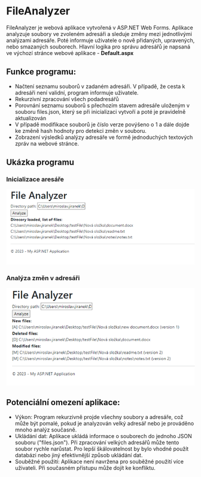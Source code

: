 # FileAnalyzer

FileAnalyzer je webová aplikace vytvořená v ASP.NET Web Forms. Aplikace analyzuje soubory ve zvoleném adresáři a sleduje změny mezi jednotlivými analýzami adresáře. Poté informuje uživatele o nově přidaných, upravených, nebo smazaných souborech. Hlavní logika pro správu adresářů je napsaná ve výchozí stránce webové aplikace - **Default.aspx**

## Funkce programu:

* Načtení seznamu souborů v zadaném adresáři. V případě, že cesta k adresáři není validní, program informuje uživatele.
* Rekurzivní zpracování všech podadresářů
* Porovnání seznamu souborů s přechozím stavem adresáře uloženým v souboru files.json, který se při inicializaci vytvoří a poté je pravidelně aktualizován
* V případě modifikace souborů je číslo verze povýšeno o 1 a dále dojde ke změně hash hodnoty pro detekci změn v souboru.
* Zobrazení výsledků analýzy adresáře ve formě jednoduchých textových zpráv na webové stránce.

## Ukázka programu

### Inicializace aresáře
![Inicializace adresáře](./FileAnalyzer/README/init.PNG)

### Analýza změn v adresáři
![Analýza změn](./FileAnalyzer/README/runtime.PNG)

## Potenciální omezení aplikace:

* Výkon: Program rekurzivně projde všechny soubory a adresáře, což může být pomalé, pokud je analyzován velký adresář nebo je prováděno mnoho analýz současně.
* Ukládání dat: Aplikace ukládá informace o souborech do jednoho JSON souboru ("files.json"). Při zpracování velkých adresářů může tento soubor rychle narůstat. Pro lepší škálovatelnost by bylo vhodné použít databázi nebo jiný efektivnější způsob ukládání dat.
* Souběžné použití: Aplikace není navržena pro souběžné použití více uživateli. Při současném přístupu může dojít ke konfliktu.
